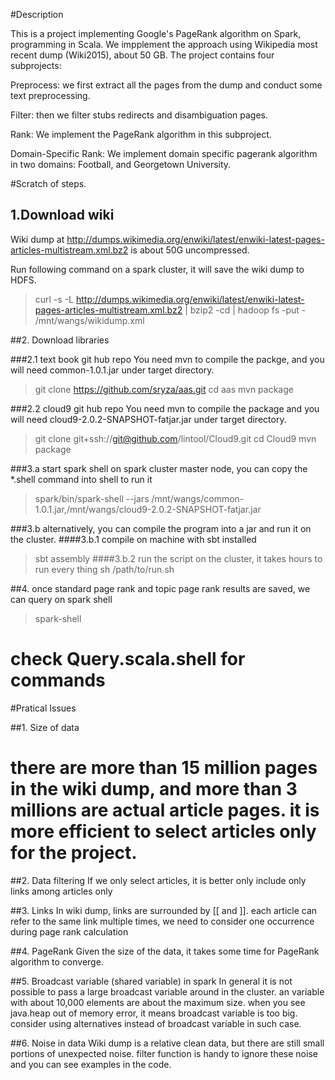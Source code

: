 #Description

This is a project implementing Google's PageRank algorithm on Spark, programming in Scala. We impplement the approach using Wikipedia most recent dump (Wiki2015), about 50 GB. The project contains four subprojects: 

Preprocess: we first extract all the pages from the dump and conduct some text preprocessing.

Filter: then we filter stubs redirects and disambiguation pages.

Rank: We implement the PageRank algorithm in this subproject.

Domain-Specific Rank: We implement domain specific pagerank algorithm in two domains: Football, and Georgetown University. 



#Scratch of steps.

## 1.Download wiki
Wiki dump at http://dumps.wikimedia.org/enwiki/latest/enwiki-latest-pages-articles-multistream.xml.bz2 is about 50G uncompressed.

Run following command on a spark cluster, it will save the wiki dump to HDFS.

> curl -s -L http://dumps.wikimedia.org/enwiki/latest/enwiki-latest-pages-articles-multistream.xml.bz2 | bzip2 -cd | hadoop fs -put - /mnt/wangs/wikidump.xml

##2. Download libraries

###2.1 text book git hub repo
You need mvn to compile the packge, and you will need common-1.0.1.jar under target directory.

> git clone https://github.com/sryza/aas.git
> cd aas
> mvn package

###2.2 cloud9 git hub repo
You need mvn to compile the package and you will need cloud9-2.0.2-SNAPSHOT-fatjar.jar under target directory.
 
> git clone git+ssh://git@github.com/lintool/Cloud9.git
> cd Cloud9
> mvn package

###3.a start spark shell on spark cluster master node, you can copy the *.shell command into shell to run it
> spark/bin/spark-shell --jars /mnt/wangs/common-1.0.1.jar,/mnt/wangs/cloud9-2.0.2-SNAPSHOT-fatjar.jar

###3.b alternatively, you can compile the program into a jar and run it on the cluster.
####3.b.1 compile on machine with sbt installed
> sbt assembly
####3.b.2 run the script on the cluster, it takes hours to run every thing
> sh /path/to/run.sh

##4. once standard page rank and topic page rank results are saved, we can query on spark shell
> spark-shell
# check Query.scala.shell for commands



#Pratical Issues

##1. Size of data
# there are more than 15 million pages in the wiki dump, and more than 3 millions are actual article pages. it is more efficient to select articles only for the project.

##2. Data filtering
If we only select articles, it is better only include only links among articles only

##3. Links
In wiki dump, links are surrounded by [[ and ]]. each article can refer to the same link multiple times, we need to consider one occurrence during page rank calculation

##4. PageRank
Given the size of the data, it takes some time for PageRank algorithm to converge.

##5. Broadcast variable (shared variable) in spark
In general it is not possible to pass a large broadcast variable around in the cluster. an variable with about 10,000 elements are about the maximum size. when you see java.heap out of memory error, it means broadcast variable is too big. consider using alternatives instead of broadcast variable in such case.

##6. Noise in data
Wiki dump is a relative clean data, but there are still small portions of unexpected noise. filter function is handy to ignore these noise and you can see examples in the code. 